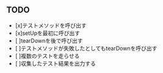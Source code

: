 ## TODO
- [x]テストメソッドを呼び出す
- [x]setUpを最初に呼び出す
- [ ]tearDownを後で呼び出す
- [ ]テストメソッドが失敗したとしてもtearDownを呼び出す
- [ ]複数のテストを走らせる
- [ ]収集したテスト結果を出力する
